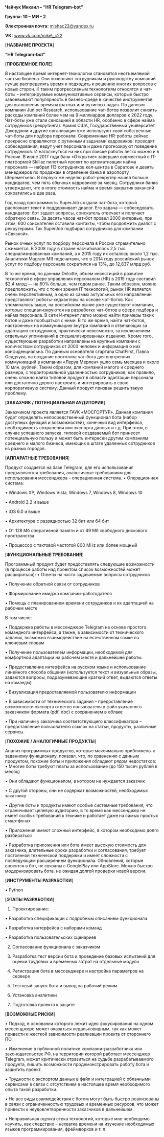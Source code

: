 **Чайчук Михаил – “HR Telegram-bot“**

**Группа: 10 – МИ – 2**

**Электронная почта:** [mishac22@yandex.ru](mailto:mishac22@yandex.ru)

**VK:** www.vk.com/mike\_c22

[**НАЗВАНИЕ ПРОЕКТА**]

**“HR Telegram-bot“**

[**ПРОБЛЕМНОЕ ПОЛЕ**]

В настоящее время интернет-технологии становятся неотъемлемой частью бизнеса. Они позволяют сотрудникам и руководству компаний лучше распределять время и подходить к решению многих вопросов с новых сторон. 
К таким прогрессивным технологиям относятся и чат-боты – интегрируемые коммуникативные сервисы, которые быстро завоевывают популярность в бизнес-среде в качестве инструментов для выполнения времязатратных или рутинных задач.
По данным компании Juniper Research, использование чат-ботов позволит снизить расходы компаний более чем на 8 миллиардов долларов к 2022 году. Чат-боты уже стали сенсацией в области HR, особенно в сфере найма сотрудников (рекрутинга).  Армия США, Государственный университет Джорджии и другие организации уже используют свои собственные чат-боты для подбора персонала. 
Современные HR-роботы сейчас прекрасно справляются с рутинными задачами кадровиков: проводят собеседования, ведут учет персонала и даже прогнозируют поведение сотрудников. И натолкнуться на них при поиске работы легко можно и в России.
В июне 2017 года банк «Открытие» завершил совместный с IT-платформой Skillaz пилотный проект по автоматизации найма персонала — набрал 113 сотрудников кол-центра в Саратове и девять менеджеров по продажам в отделение банка в аэропорту Шереметьево. В первую же неделю робот-рекрутер нашел больше кандидатов, чем пять обычных кадровиков за месяц. Сотрудники банка утверждают, что в итоге стоимость найма и время закрытия вакансий сократились в два раза.

Год назад программисты SuperJob создали чат-бота, который распознает текст и поддерживает диалог. Его задача — собеседовать кандидатов: бот задает вопросы, соискатель отвечает и получает обратную связь. За десять часов чат-бот провел 2000 интервью, при этом, 600 соискателей оставили контакты, чтобы продолжить диалог с рекрутерами. Так SuperJob подбирал сотрудников для компании «Связной».




Рынок очных услуг по подбору персонала в России стремительно сжимается. В 2008 году в стране насчитывалось 2,5 тыс. специализированных компаний, а к 2015 году их осталось около 1,2 тыс. Аналитики Magram MR подсчитали, что в 2014 году российский рынок услуг по подбору персонала сократился на 13%, до 12,837 млрд руб.

В то же время, по данным Deloitte, объем инвестиций в развитие технологий в сфере управления персоналом (HR) в 2015 году составил $2,4 млрд — на 60% больше, чем годом ранее. Таким образом, можно предположить, что с точки зрения IT технологий, рынок HR является очень перспективным, а одно из самых актуальных его направлений представляют роботы-хедхантеры на основе чат-ботов. 
Как упоминалось выше, на российском рынке уже существуют компании, которые специализируются на разработке чат-ботов в сфере подбора и найма персонала. В сети Интернет легко можно найти примеры таких ботов и даже пообщаться с ними. В то же время, найти чат-ботов, настроенных на коммуникацию внутри компаний и отвечающих за адаптацию сотрудников, практически невозможно, за исключением отдельных упоминаний в специализированных изданиях.
Кроме того, существующие разработки направлены на крупные компании с количеством сотрудников от 2000 человек и информация о них конфиденциальна. По данным основателя стартапа ChatFirst, Павла Осадчука, на создание прототипа чат-бота для внутренних коммуникаций в компании «Леруа Мерлен» ушло семь месяцев и около 10 млн. рублей.
Таким образом, для компаний малого и среднего размера, с территориальной удаленностью сотрудников, как правило, очень сложно найти типовой продукт в области адаптации персонала или достаточно дорого настроить и интегрировать в свою корпоративную систему. 
Данный продукт призван решить такую проблему.

[**ЗАКАЗЧИК / ПОТЕНЦИАЛЬНАЯ АУДИТОРИЯ**]

Заказчиком проекта является ГАУК «МОСГОРТУР». Данная компания будет определять непосредственный функционал бота (набор доступных функций и возможностей), конечный вид интерфейса, необходимость сохранения или экспорта данных и т.д. 
При этом, в случае успешного запуска, типовой создаваемый бот принесет потенциальную пользу и может быть интересен другим компаниям среднего и малого бизнеса, имеющих в штате удаленных сотрудников из разных городов.

 [**АППАРАТНЫЕ ТРЕБОВАНИЯ**]
 
Продукт создается на базе Telegram, для его использования предъявляются требования, аналогичные требованиям для использования мессенджера – операционная система.
•	Операционная система:

•	Windows XP, Windows Vista, Windows 7, Windows 8, Windows 10

•	Android 2.2 и выше

•	iOS 6.0 и выше

•	Архитектура с разрядностью 32 бит или 64 бит

•	От 128 Мб оперативной памяти и от 49 Мб свободного дискового пространства

•	Процессор с тактовой частотой 800 MHz или более мощный

[**ФУНКЦИОНАЛЬНЫЕ ТРЕБОВАНИЯ**]

Программный продукт будет предоставлять следующие возможности (в процессе работы над проектом список возможностей может расшириться):
•	Ответы на часто задаваемые вопросы сотрудников

•	Получение обратной связи от сотрудников

•	Формирование имиджа компании-работодателя

•	Помощь с планированием времени сотрудников и их адаптацией на рабочем месте

В том числе:

•	Поддержка работы в мессенджере Telegram на основе простого командного интерфейса, а также, в зависимости от технического задания, возможно взаимодействие на естественном языке по ключевым словам

•	Получение пользователем информации, необходимой для комфортной адаптации на рабочем месте и дальнейшей работы.

•	Предоставление интерфейса на русском языке и использование линейного способа общения (используется текст и визуальные образы, задаются вопросы, подразумевающие краткий ответ, выдаются ответы на команды)

•	Визуализация предоставляемой пользователю информации

•	В зависимости от технического задания – предоставление возможности экспорта ответов пользователя в файл указанного заказчиком формата (pdf, doc) c сохранением в облаке

•	При наличии у заказчика соответствующего классификатора – предоставление пользователю ссылок на статьи, продукты, различные сервисы.

[**ПОХОЖИЕ / АНАЛОГИЧНЫЕ ПРОДУКТЫ**]

Анализ программных продуктов, которые максимально приближены к заданному функционалу, показал, что, по сравнению с данным продуктом, похожие боты и приложения обладают рядом недостатков:
•	Многие боты требуют платы за использование (до 150 тысяч рублей в месяц)

•	Они обладают функционалом, в котором не нуждается заказчик

•	С другой стороны, они не содержат возможностей, необходимых заказчику

•	Другие боты и продукты имеют особые системные требования, что ограничивает целевую аудиторию, в то время как мессенджер не имеет особых требований к технике и работает даже на самых простых смартфонах

•	Приложения имеют сложный интерфейс, в котором необходимо долго разбираться

•	Разработка приложения или бота имеет высокую стоимость для заказчика, длительные сроки разработки и согласования, требует постоянной технической поддержки и имеет сложности с последующим расширением функционала. Обновления, которые вносятся в бот, не связаны с GooglePlay или AppStore. Можно быстро модернизировать бота, не ожидая долгой проверки новой версии.

[**ИНСТРУМЕНТЫ РАЗРАБОТКИ**]

•	Python

[**ЭТАПЫ РАЗРАБОТКИ**]

1.	Проектирование:

•	Разработка спецификации с подробным описанием функционала

•	Разработка интерфейса с наборами команд

•	Разработка пользовательских сценариев

2.	Согласование функционала с заказчиком

3.	Разработка тест версии бота и проведение базовых испытаний для оценки трудовых и временных затрат на отдельные модули

4.	Регистрация бота в мессенджере и настройка параметров на сервере

5.	Тестовый запуск бота и вывод на рабочий режим

6.	Установка аналитики

7.	Подготовка проекта к защите

[**ВОЗМОЖНЫЕ РИСКИ**]

•	Подход, в основании которого лежит идея фокусирования на одном мессенджере может оказаться недальновидным, так как может привести к жесткой зависимости реализации проекта от стороннего ПО.

•	Изменение в публичной политике компании-разработчика или законодательстве РФ, на территории которой работает мессенджер Telegram, может критически отразиться на судьбе разрабатываемого продукта, лишить возможности продемонстрировать работу бота и защитить проект.

•	Трудности с экспортом данных в файл и интеграцией с облачными сервисами в связи с отсутствием в настоящее время необходимого опыта такой разработки.

•	Не все виды взаимодействия с ботом могут быть быстро реализованы в связи с ограниченностью трудовых и временных ресурсов, что может привести к неудовлетворенности заказчиков в дальнейшем.

•	Неправильная оценка стека технологий, которые мне необходимо изучить, как следствие – нехватка времени на изучение необходимых языков программирования, фреймворков и т. п.
